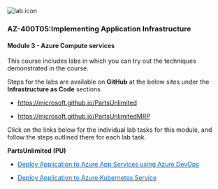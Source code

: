 
<p style="text-align:left;"><img src="../Linked_Image_Files/Download.png" alt="lab icon"></p>

### AZ-400T05:Implementing Application Infrastructure

#### Module 3 - Azure Compute services

This course includes labs in which you can try out the techniques demonstrated in the course.

Steps for the labs are available on **GitHub** at the below sites under the **Infrastructure as Code** sections

- <p><a href="https://microsoft.github.io/PartsUnlimited" title="" target="_blank">https://microsoft.github.io/PartsUnlimited</a></p>
- <p><a href="https://microsoft.github.io/PartsUnlimitedMRP" title="" target="_blank">https://microsoft.github.io/PartsUnlimitedMRP</a></p>

Click on the links below for the individual lab tasks for this module, and follow the steps outlined there for each lab task.


**PartsUnlimited (PU)**

- <a href="http://microsoft.github.io/PartsUnlimited/iac/200.2x-IaCDeployApptoAppServices.html" target="_blank"><span style="color: #0066cc;" color="#0066cc">Deploy Application to Azure App Services using Azure DevOps</span></a>

- <a href="http://microsoft.github.io/PartsUnlimited/iac/200.2x-IaCDeployApptoAKS.html" target="_blank"><span style="color: #0066cc;" color="#0066cc">Deploy Application to Azure Kubernetes Service </span></a>
 
 

